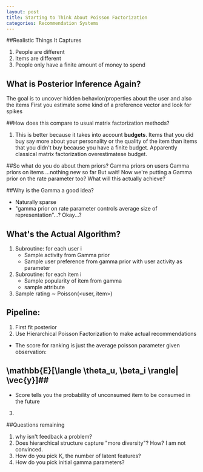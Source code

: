 ```yaml
---
layout: post
title: Starting to Think About Poisson Factorization
categories: Recommendation Systems
---
```


##Realistic Things It Captures
1. People are different
2. Items are different
3. People only have a finite amount of money to spend

## What is Posterior Inference Again? 
The goal is to uncover hidden behavior/properties about the user and also the items
First you estimate some kind of a preference vector and look for spikes

##How does this compare to usual matrix factorization methods?
1. This is better because it takes into account __budgets__. Items that you did buy say more about your personality or the quality of the item than items that you didn't buy because you have a finite budget. Apparently classical matrix factorization overestimatese budget.

##So what do you do about them priors? 
Gamma priors on users 
Gamma priors on items 
...nothing new so far
But wait! Now we're putting a Gamma prior on the rate parameter too? What will this actually achieve?

##Why is the Gamma a good idea?
* Naturally sparse
* "gamma prior on rate parameter controls average size of representation"...? Okay...?

## What's the Actual Algorithm?
1. Subroutine: for each user i
    * Sample activity from Gamma prior
    * Sample user preference from gamma prior with user activity as parameter
2. Subroutine: for each item i
    * Sample popularity of item from gamma
    * sample attribute 
3. Sample rating $\sim$ Poisson(<user, item>)

## Pipeline:
1. First fit posterior
2. Use Hierarchical Poisson Factorization to make actual recommendations
  * The score for ranking is just the average poisson parameter given observation: 
  ## \mathbb{E}[\langle \theta_u, \beta_i \rangle| \vec{y}]##
  * Score tells you the probability of unconsumed item to be consumed in the future
3. 

##Questions remaining
1. why isn't feedback a problem?
2. Does hierarchical structure capture "more diversity"? How? I am not convinced.
3. How do you pick K, the number of latent features?
4. How do you pick initial gamma parameters?
